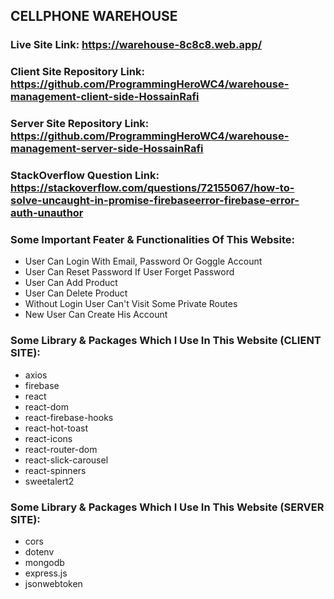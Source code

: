 ## CELLPHONE WAREHOUSE

### Live Site Link: https://warehouse-8c8c8.web.app/

### Client Site Repository Link: https://github.com/ProgrammingHeroWC4/warehouse-management-client-side-HossainRafi

### Server Site Repository Link: https://github.com/ProgrammingHeroWC4/warehouse-management-server-side-HossainRafi

### StackOverflow Question Link: https://stackoverflow.com/questions/72155067/how-to-solve-uncaught-in-promise-firebaseerror-firebase-error-auth-unauthor

### Some Important Feater & Functionalities Of This Website:
- User Can Login With Email, Password Or Goggle Account
- User Can Reset Password If User Forget Password
- User Can Add Product
- User Can Delete Product
- Without Login User Can't Visit Some Private Routes
- New User Can Create His Account

### Some Library & Packages Which I Use In This Website (CLIENT SITE):
- axios
- firebase
- react
- react-dom
- react-firebase-hooks
- react-hot-toast
- react-icons
- react-router-dom
- react-slick-carousel
- react-spinners
- sweetalert2

### Some Library & Packages Which I Use In This Website (SERVER SITE):
- cors
- dotenv
- mongodb
- express.js
- jsonwebtoken